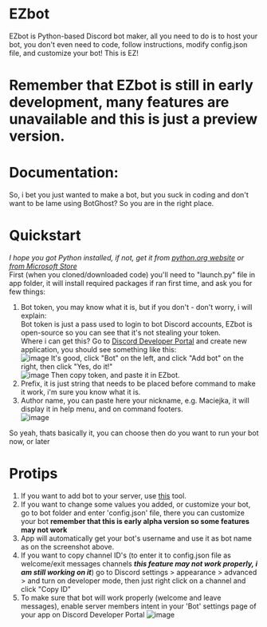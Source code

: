 # EZbot
EZbot is Python-based Discord bot maker, all you need to do is to host your bot, you don't even need to code, follow instructions, modify config.json file, and customize your bot! This is EZ!

# Remember that EZbot is still in early development, many features are unavailable and this is just a preview version.
# Documentation:
So, i bet you just wanted to make a bot, but you suck in coding and don't want to be lame using BotGhost? So you are in the right place.

# Quickstart
*I hope you got Python installed, if not, get it from [python.org website](https://python.org/) or [from Microsoft Store](https://www.microsoft.com/en-us/p/python-38/9mssztt1n39l)*\
First (when you cloned/downloaded code) you'll need to "launch.py" file in app folder, it will install required packages if ran first time, and ask you for few things:
1. Bot token, you may know what it is, but if you don't - don't worry, i will explain:\
Bot token is just a pass used to login to bot Discord accounts, EZbot is open-source so you can see that it's not stealing your token.\
Where i can get this? Go to [Discord Developer Portal](https://discord.com/developers) and create new application, you should see something like this: \
![image](https://user-images.githubusercontent.com/80977526/112305664-40378080-8c9f-11eb-8be2-9c05504d31ab.png)
It's good, click "Bot" on the left, and click "Add bot" on the right, then click "Yes, do it!" \
![image](https://user-images.githubusercontent.com/80977526/112305835-6fe68880-8c9f-11eb-8f59-6f131bbe427f.png)
Then copy token, and paste it in EZbot.
2. Prefix, it is just string that needs to be placed before command to make it work, i'm sure you know what it is.
3. Author name, you can paste here your nickname, e.g. Maciejka, it will display it in help menu, and on command footers.\
![image](https://user-images.githubusercontent.com/80977526/112306165-ce136b80-8c9f-11eb-920f-a9c8698dcb2a.png)

So yeah, thats basically it, you can choose then do you want to run your bot now, or later
# Protips
1. If you want to add bot to your server, use [this](https://discordapi.com/permissions.html) tool.
2. If you want to change some values you added, or customize your bot, go to bot folder and enter 'config.json' file, there you can customize your bot **remember that this is early alpha version so some features may not work**
3. App will automatically get your bot's username and use it as bot name as on the screenshot above.
4. If you want to copy channel ID's (to enter it to config.json file as welcome/exit messages channels ***this feature may not work properly, i am still working on it***) go to Discord settings > appearance > advanced > and turn on developer mode, then just right click on a channel and click "Copy ID"
5. To make sure that bot will work properly (welcome and leave messages), enable server members intent in your 'Bot' settings page of your app on Discord Developer Portal
![image](https://user-images.githubusercontent.com/80977526/112535925-1ff5e780-8dad-11eb-977f-13df40ad3e34.png)
